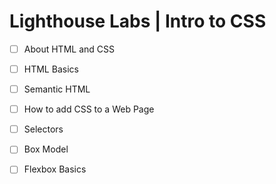 # Lighthouse Labs | Intro to CSS

* [ ] About HTML and CSS
* [ ] HTML Basics
* [ ] Semantic HTML
* [ ] How to add CSS to a Web Page
* [ ] Selectors
* [ ] Box Model
* [ ] Flexbox Basics


